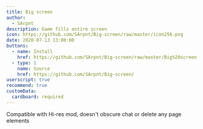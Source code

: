 ```yaml
---
title: Big screen
author:
  - SArpnt
description: Game fills entire screen
icon: https://github.com/SArpnt/Big-screen/raw/master/icon256.png
date: 2020-07-13 13:00:00
buttons:
  - name: Install
    href: https://github.com/SArpnt/Big-screen/raw/master/Big%20screen.user.js
  - type: 1
    name: Source
    href: https://github.com/SArpnt/Big-screen/
userscript: true
recommend: true
customData:
  cardboard: required
---
```

Compatible with Hi-res mod, doesn't obscure chat or delete any page elements